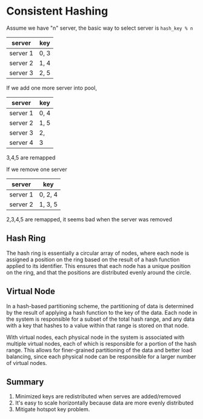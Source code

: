 # Consistent Hashing

Assume we have "n" server, the basic way to select server is `hash_key % n`

| server   | key |
|----------| ---|
| server 1 | 0, 3|
| server 2 | 1, 4|
| server 3 | 2, 5|

If we add one more server into pool,

| server   | key |
|----------|-----|
| server 1 | 0, 4 |
| server 2 | 1, 5 |
| server 3 | 2,  |
| server 4 | 3   |

3,4,5 are remapped

If we remove one server 

| server   | key     |
|----------|---------|
| server 1 | 0, 2, 4 |
| server 2 | 1, 3, 5 |

2,3,4,5 are remapped, it seems bad when the server was removed

## Hash Ring
The hash ring is essentially a circular array of nodes, where each node is assigned a position on the ring based on the result of a hash function applied to its identifier. This ensures that each node has a unique position on the ring, and that the positions are distributed evenly around the circle.

## Virtual Node
In a hash-based partitioning scheme, the partitioning of data is determined by the result of applying a hash function to the key of the data. Each node in the system is responsible for a subset of the total hash range, and any data with a key that hashes to a value within that range is stored on that node.

With virtual nodes, each physical node in the system is associated with multiple virtual nodes, each of which is responsible for a portion of the hash range. This allows for finer-grained partitioning of the data and better load balancing, since each physical node can be responsible for a larger number of virtual nodes.

## Summary
1. Minimized keys are redistributed when serves are added/removed
2. It's easy to scale horizontally because data are more evenly distributed
3. Mitigate hotspot key problem.